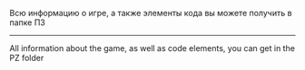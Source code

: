 Всю информацию о игре, а также элементы кода вы можете получить в папке ПЗ

------------------------------------------------------------------

All information about the game, as well as code elements, you can get in the PZ folder
